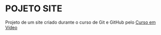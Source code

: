 # POJETO SITE
 Projeto de um site criado durante o curso de Git e GitHub pelo [Curso em Vídeo](https://www.youtube.com/playlist?list=PLHz_AreHm4dm7ZULPAmadvNhH6vk9oNZA)